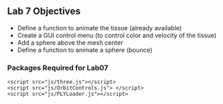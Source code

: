 ## Lab 7 Objectives
* Define a function to animate the tissue (already available)
* Create a GUI control menu (to control color and velocity of the tissue)
* Add a sphere above the mesh center
* Define a function to animate a sphere (bounce)
  
  
### Packages Required for Lab07

```
<script src="js/three.js"></script>
<script src="js/OrbitControls.js"> </script>
<script src="js/PLYLoader.js"></script>

```